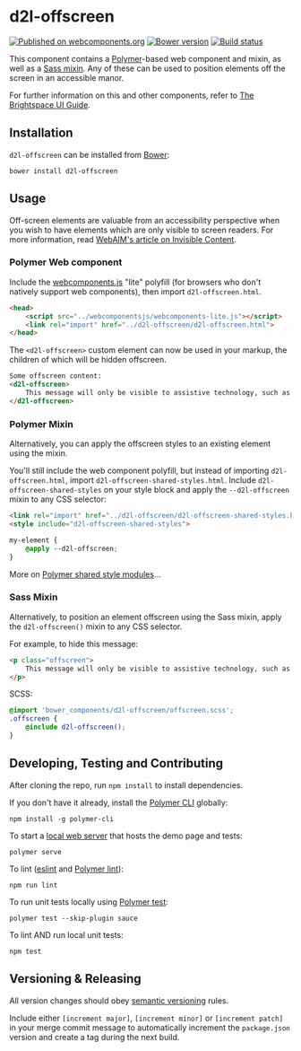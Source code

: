 # d2l-offscreen
[![Published on webcomponents.org](https://img.shields.io/badge/webcomponents.org-published-blue.svg)](https://www.webcomponents.org/element/BrightspaceUI/offscreen)
[![Bower version][bower-image]][bower-url]
[![Build status][ci-image]][ci-url]

This component contains a [Polymer](https://www.polymer-project.org/)-based web component and mixin, as well as a [Sass mixin](http://sass-lang.com/). Any of these can be used to position elements off the screen in an accessible manor.

For further information on this and other components, refer to [The Brightspace UI Guide](https://github.com/BrightspaceUI/guide/wiki).

## Installation

`d2l-offscreen` can be installed from [Bower][bower-url]:
```shell
bower install d2l-offscreen
```

## Usage

Off-screen elements are valuable from an accessibility perspective when you wish to have elements which are only visible to screen readers. For more information, read [WebAIM's article on Invisible Content](http://webaim.org/techniques/css/invisiblecontent/).

### Polymer Web component

Include the [webcomponents.js](http://webcomponents.org/polyfills/) "lite" polyfill (for browsers who don't natively support web components), then import `d2l-offscreen.html`.

```html
<head>
	<script src="../webcomponentsjs/webcomponents-lite.js"></script>
	<link rel="import" href="../d2l-offscreen/d2l-offscreen.html">
</head>
```

The `<d2l-offscreen>` custom element can now be used in your markup, the children of which will be hidden offscreen.

<!---
```
<custom-element-demo>
  <template>
    <script src="../webcomponentsjs/webcomponents-lite.js"></script>
    <link rel="import" href="../d2l-typography/d2l-typography.html">
    <link rel="import" href="d2l-offscreen.html">
    <custom-style include="d2l-typography">
      <style is="custom-style" include="d2l-typography"></style>
    </custom-style>
    <style>
      html {
        font-size: 20px;
      }
      body {
        color: var(--d2l-color-ferrite);
        font-family: 'Lato', 'Lucida Sans Unicode', 'Lucida Grande', sans-serif;
        letter-spacing: 0.01rem;
        font-size: 0.95rem;
        font-weight: 400;
        line-height: 1.4rem;
      }
    </style>
    <next-code-block></next-code-block>
  </template>
</custom-element-demo>
```
-->
```html
Some offscreen content:
<d2l-offscreen>
	This message will only be visible to assistive technology, such as a screen reader.
</d2l-offscreen>
```

### Polymer Mixin

Alternatively, you can apply the offscreen styles to an existing element using the mixin.

You'll still include the web component polyfill, but instead of importing `d2l-offscreen.html`, import `d2l-offscreen-shared-styles.html`. Include `d2l-offscreen-shared-styles` on your style block and apply the `--d2l-offscreen` mixin to any CSS selector:

```html
<link rel="import" href="../d2l-offscreen/d2l-offscreen-shared-styles.html">
<style include="d2l-offscreen-shared-styles">

my-element {
	@apply --d2l-offscreen;
}
```

More on [Polymer shared style modules](https://www.polymer-project.org/1.0/docs/devguide/styling#style-modules)...

### Sass Mixin

Alternatively, to position an element offscreen using the Sass mixin, apply the `d2l-offscreen()` mixin to any CSS selector.

For example, to hide this message:
```html
<p class="offscreen">
	This message will only be visible to assistive technology, such as a screen reader.
</p>
```

SCSS:
```scss
@import 'bower_components/d2l-offscreen/offscreen.scss';
.offscreen {
	@include d2l-offscreen();
}
```

## Developing, Testing and Contributing

After cloning the repo, run `npm install` to install dependencies.

If you don't have it already, install the [Polymer CLI](https://www.polymer-project.org/2.0/docs/tools/polymer-cli) globally:

```shell
npm install -g polymer-cli
```

To start a [local web server](https://www.polymer-project.org/2.0/docs/tools/polymer-cli-commands#serve) that hosts the demo page and tests:

```shell
polymer serve
```

To lint ([eslint](http://eslint.org/) and [Polymer lint](https://www.polymer-project.org/2.0/docs/tools/polymer-cli-commands#lint)):

```shell
npm run lint
```

To run unit tests locally using [Polymer test](https://www.polymer-project.org/2.0/docs/tools/polymer-cli-commands#tests):

```shell
polymer test --skip-plugin sauce
```

To lint AND run local unit tests:

```shell
npm test
```

[bower-url]: http://bower.io/search/?q=d2l-offscreen
[bower-image]: https://img.shields.io/bower/v/d2l-offscreen.svg
[ci-image]: https://travis-ci.com/BrightspaceUI/offscreen.svg?branch=master
[ci-url]: https://travis-ci.com/BrightspaceUI/offscreen

## Versioning & Releasing

All version changes should obey [semantic versioning](https://semver.org/) rules.

Include either `[increment major]`, `[increment minor]` or `[increment patch]` in your merge commit message to automatically increment the `package.json` version and create a tag during the next build.
